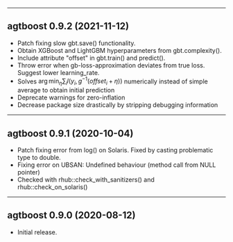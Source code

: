 ------------------------------------------------------------------------
agtboost 0.9.2 (2021-11-12)
------------------------------------------------------------------------

- Patch fixing slow gbt.save() functionality.
- Obtain XGBoost and LightGBM hyperparameters from gbt.complexity().
- Include attribute "offset" in gbt.train() and predict().
- Throw error when gb-loss-approximation deviates from true loss. Suggest lower learning_rate.
- Solves $\arg\min_\eta \sum_i l(y_i, g^{-1}(offset_i+\eta))$ numerically instead of simple average to obtain initial prediction
- Deprecate warnings for zero-inflation
- Decrease package size drastically by stripping debugging information 

------------------------------------------------------------------------
agtboost 0.9.1 (2020-10-04)
------------------------------------------------------------------------

- Patch fixing error from log(<int>) on Solaris. Fixed by casting problematic type to double.
- Fixing error on UBSAN: Undefined behaviour (method call from NULL pointer)
- Checked with rhub::check_with_sanitizers() and rhub::check_on_solaris()

------------------------------------------------------------------------
agtboost 0.9.0 (2020-08-12)
------------------------------------------------------------------------

- Initial release.
